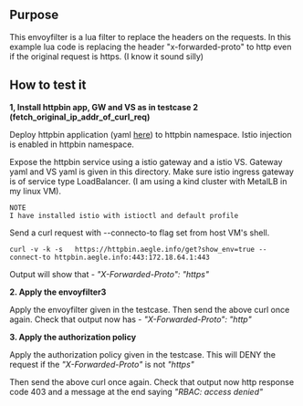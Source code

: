 ## Purpose

This envoyfilter is a lua filter to replace the headers on the requests. 
In this example lua code is replacing the header "x-forwarded-proto" to http even if the original request is https. (I know it sound silly)

## How to test it

  **1, Install httpbin app, GW and VS as in testcase 2 (fetch_original_ip_addr_of_curl_req)**

Deploy httpbin application (yaml [here](https://github.com/istio/istio/blob/master/samples/httpbin/httpbin.yaml)) to httpbin namespace. Istio injection is enabled in httpbin namespace.

Expose the httpbin service using a istio gateway and a istio VS. Gateway yaml and VS yaml is given in this directory. Make sure istio ingress gateway is of service type LoadBalancer. (I am using a kind cluster with MetalLB in my linux VM).

```
NOTE
I have installed istio with istioctl and default profile
```
Send a curl request with --connecto-to flag set from host VM's shell.

    curl -v -k -s   https://httpbin.aegle.info/get?show_env=true --connect-to httpbin.aegle.info:443:172.18.64.1:443

Output will show that -  *"X-Forwarded-Proto": "https"*

**2. Apply the envoyfilter3**

Apply the envoyfilter given in the testcase.
Then send the above curl once again.
Check that output now has - *"X-Forwarded-Proto": "http"*

**3. Apply the authorization policy**

Apply the authorization policy given in the testcase. This will DENY the request if the *"X-Forwarded-Proto"* is not *"https"*

Then send the above curl once again.
Check that output now http response code 403 and a message at the end saying *"RBAC: access denied"*

